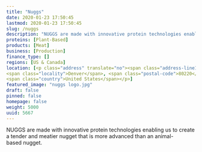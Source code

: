 ```yaml
---
title: "Nuggs"
date: 2020-01-23 17:50:45
lastmod: 2020-01-23 17:50:45
slug: /nuggs
description: "NUGGS are made with innovative protein technologies enabling us to create a tender and meatier nugget that is more advanced than an animal-based nugget."
proteins: [Plant-Based]
products: [Meat]
business: [Production]
finance_type: []
regions: [US & Canada]
location: [<p class="address" translate="no"><span class="address-line1">East Colfax Avenue</span><br>
<span class="locality">Denver</span>, <span class="postal-code">80220</span><br>
<span class="country">United States</span></p>]
featured_image: "nuggs logo.jpg"
draft: false
pinned: false
homepage: false
weight: 5000
uuid: 5667
---
```

NUGGS are made with innovative protein technologies enabling us to create a tender and meatier nugget that is more advanced than an animal-based nugget.
